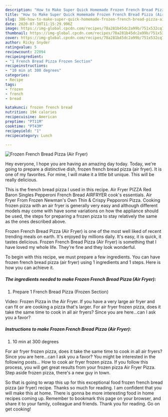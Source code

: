 ```yaml
---
description: "How to Make Super Quick Homemade Frozen French Bread Pizza (Air Fryer)"
title: "How to Make Super Quick Homemade Frozen French Bread Pizza (Air Fryer)"
slug: 386-how-to-make-super-quick-homemade-frozen-french-bread-pizza-air-fryer
date: 2020-07-30T11:15:29.996Z
image: https://img-global.cpcdn.com/recipes/78a281b45dc2a99b/751x532cq70/frozen-french-bread-pizza-air-fryer-recipe-main-photo.jpg
thumbnail: https://img-global.cpcdn.com/recipes/78a281b45dc2a99b/751x532cq70/frozen-french-bread-pizza-air-fryer-recipe-main-photo.jpg
cover: https://img-global.cpcdn.com/recipes/78a281b45dc2a99b/751x532cq70/frozen-french-bread-pizza-air-fryer-recipe-main-photo.jpg
author: Ricky Snyder
ratingvalue: 5
reviewcount: 22094
recipeingredient:
- "1 French Bread Pizza Frozen Section"
recipeinstructions:
- "10 min at 300 degrees"
categories:
- Recipe
tags:
- frozen
- french
- bread

katakunci: frozen french bread 
nutrition: 194 calories
recipecuisine: American
preptime: "PT11M"
cooktime: "PT43M"
recipeyield: "1"
recipecategory: Lunch

---
```



![Frozen French Bread Pizza (Air Fryer)](https://img-global.cpcdn.com/recipes/78a281b45dc2a99b/751x532cq70/frozen-french-bread-pizza-air-fryer-recipe-main-photo.jpg)

Hey everyone, I hope you are having an amazing day today. Today, we're going to prepare a distinctive dish, frozen french bread pizza (air fryer). It is one of my favorites. For mine, I will make it a little bit unique. This will be really delicious.

This is the french bread pizza I used in this recipe. Air Fryer PIZZA Red Baron Singles Pepperoni French Bread AIRFRYER cook&#39;s essentials. Air Fryer From Frozen Newman&#39;s Own Thin &amp; Crispy Pepporoni Pizza. Cooking frozen pizza with an air fryer is generally very easy and although different models may come with have some variations on how the appliance should be used, the steps for preparing a frozen pizza to stay relatively the same as the ones described above.

Frozen French Bread Pizza (Air Fryer) is one of the most well liked of recent trending meals on earth. It's enjoyed by millions daily. It's easy, it is quick, it tastes delicious. Frozen French Bread Pizza (Air Fryer) is something that I have loved my whole life. They're fine and they look wonderful.


To begin with this recipe, we must prepare a few ingredients. You can have frozen french bread pizza (air fryer) using 1 ingredients and 1 steps. Here is how you can achieve it.

<!--inarticleads1-->

##### The ingredients needed to make Frozen French Bread Pizza (Air Fryer):

1. Prepare 1 French Bread Pizza (Frozen Section)


Video: Frozen Pizza in the Air Fryer. If you have a very large air fryer and can fit or are cooking a pizza that&#39;s larger. For air fryer frozen pizza, does it take the same time to cook in all air fryers? Since you are here…can I ask you a favor? 

<!--inarticleads2-->

##### Instructions to make Frozen French Bread Pizza (Air Fryer):

1. 10 min at 300 degrees


For air fryer frozen pizza, does it take the same time to cook in all air fryers? Since you are here…can I ask you a favor? You might be interested in the following posts… How to cook air fryer frozen pizza. If you follow this process, you will get great results from your frozen pizza Air Fryer Pizza. Step aside frozen pizza, there&#39;s a new guy in town. 

So that is going to wrap this up for this exceptional food frozen french bread pizza (air fryer) recipe. Thanks so much for reading. I am confident that you will make this at home. There is gonna be more interesting food in home recipes coming up. Remember to bookmark this page on your browser, and share it to your family, colleague and friends. Thank you for reading. Go on get cooking!
